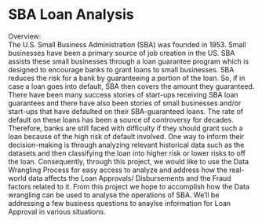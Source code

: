 # SBA Loan Analysis
Overview: 
<br/>
The U.S. Small Business Administration (SBA) was founded in 1953. Small businesses have been a primary source of job creation in the US. SBA assists these small businesses through a loan guarantee program which is designed to encourage banks to grant loans to small businesses. SBA reduces the risk for a bank by guaranteeing a portion of the loan. So, if in case a loan goes into default, SBA then covers the amount they guaranteed. There have been many success stories of start-ups receiving SBA loan guarantees and there have also been stories of small businesses and/or start-ups that have defaulted on their SBA-guaranteed loans. The rate of default on these loans has been a source of controversy for decades. Therefore, banks are still faced with difficulty if they should grant such a loan because of the high risk of default involved. One way to inform their decision-making is through analyzing relevant historical data such as the datasets and then classifying the loan into higher risk or lower risks to off the loan. Consequently, through this project, we would like to use the Data Wrangling Process for easy access to analyze and address how the real-world data affects the Loan Approvals/ Disbursements and the Fraud factors related to it. From this project we hope to accomplish how the Data wrangling can be used to analyse the operations of SBA. We’ll be addressing a few business questions to anaylse information for Loan Approval in various situations.
